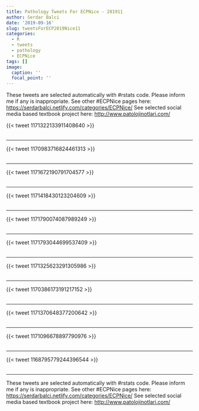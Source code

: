 ```yaml
---
title: Pathology Tweets For ECPNice - 201911
author: Serdar Balci
date: '2019-09-16'
slug: tweetsForECP2019Nice11
categories:
  - R
  - tweets
  - pathology
  - ECPNice
tags: []
image:
  caption: ''
  focal_point: ''
---
```



These tweets are selected automatically with #rstats code. Please inform me if any is inappropriate.
See other #ECPNice pages here: https://serdarbalci.netlify.com/categories/ECPNice/ 
See selected social media based textbook project here: http://www.patolojinotlari.com/

{{< tweet 1171322133911408640 >}}
<br>
<br>
<hr>
{{< tweet 1170983716824461313 >}}
<br>
<br>
<hr>
{{< tweet 1171672190791704577 >}}
<br>
<br>
<hr>
{{< tweet 1171418430123204609 >}}
<br>
<br>
<hr>
{{< tweet 1171790074087989249 >}}
<br>
<br>
<hr>
{{< tweet 1171793044699537409 >}}
<br>
<br>
<hr>
{{< tweet 1171325623291305986 >}}
<br>
<br>
<hr>
{{< tweet 1170386173191217152 >}}
<br>
<br>
<hr>
{{< tweet 1171370648377200642 >}}
<br>
<br>
<hr>
{{< tweet 1171096678897790976 >}}
<br>
<br>
<hr>
{{< tweet 1168795779244396544 >}}
<br>
<br>
<hr>


These tweets are selected automatically with #rstats code. Please inform me if any is inappropriate.
See other #ECPNice pages here: https://serdarbalci.netlify.com/categories/ECPNice/ 
See selected social media based textbook project here: http://www.patolojinotlari.com/
